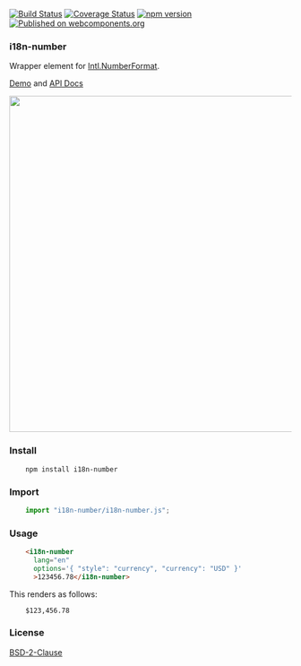 [![Build Status](https://travis-ci.org/t2ym/i18n-number.svg?branch=master)](https://travis-ci.org/t2ym/i18n-number)
[![Coverage Status](https://coveralls.io/repos/github/t2ym/i18n-number/badge.svg?branch=master&build=26)](https://coveralls.io/github/t2ym/i18n-number?branch=master)
[![npm version](https://badge.fury.io/js/i18n-number.svg)](https://badge.fury.io/js/i18n-number)
[![Published on webcomponents.org](https://img.shields.io/badge/webcomponents.org-published-blue.svg)](https://www.webcomponents.org/element/t2ym/i18n-number)

### i18n-number

Wrapper element for [Intl.NumberFormat](https://developer.mozilla.org/en-US/docs/Web/JavaScript/Reference/Global_Objects/NumberFormat).

[Demo](https://npm-demos.appspot.com/i18n-number@3.0.0-pre.5/demo/index.html) and [API Docs](https://www.webcomponents.org/element/t2ym/i18n-number/elements/i18n-number)

<img src="https://raw.githubusercontent.com/wiki/t2ym/i18n-number/i18n-number-demo.gif" width="600px">

### Install

```
    npm install i18n-number
```

### Import

```js
    import "i18n-number/i18n-number.js";
```

### Usage

```html
    <i18n-number 
      lang="en"
      options='{ "style": "currency", "currency": "USD" }' 
      >123456.78</i18n-number>
```

This renders as follows:

```
    $123,456.78
```

### License

[BSD-2-Clause](https://github.com/t2ym/i18n-number/blob/master/LICENSE.md)
